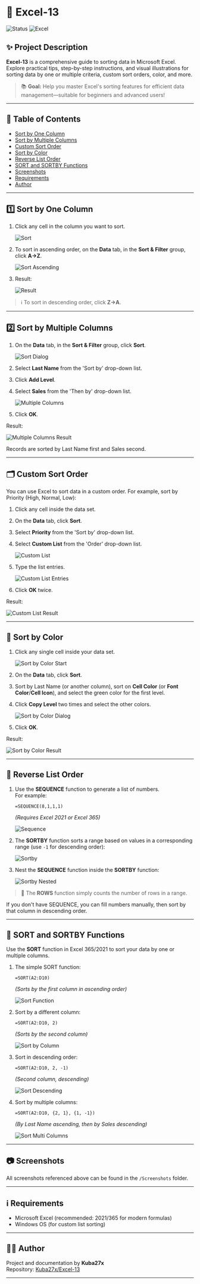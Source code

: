 # 🔢 Excel-13

![Status](https://img.shields.io/badge/status-active-brightgreen.svg)
![Excel](https://img.shields.io/badge/Microsoft-Excel-blue.svg)

## ✨ Project Description

**Excel-13** is a comprehensive guide to sorting data in Microsoft Excel. Explore practical tips, step-by-step instructions, and visual illustrations for sorting data by one or multiple criteria, custom sort orders, color, and more.

> 📚 **Goal:** Help you master Excel's sorting features for efficient data management—suitable for beginners and advanced users!

---

## 📒 Table of Contents

- [Sort by One Column](#-sort-by-one-column)
- [Sort by Multiple Columns](#-sort-by-multiple-columns)
- [Custom Sort Order](#-custom-sort-order)
- [Sort by Color](#-sort-by-color)
- [Reverse List Order](#-reverse-list-order)
- [SORT and SORTBY Functions](#-sort-and-sortby-functions)
- [Screenshots](#-screenshots)
- [Requirements](#-requirements)
- [Author](#-author)

---

## 1️⃣ Sort by One Column

1. Click any cell in the column you want to sort.

   ![Sort](Screenshots/Sort.png)

2. To sort in ascending order, on the **Data** tab, in the **Sort & Filter** group, click **A→Z**.

   ![Sort Ascending](Screenshots/Sort1.png)

3. Result:

   ![Result](Screenshots/Sort2.png)

> ℹ️ To sort in descending order, click **Z→A**.

---

## 2️⃣ Sort by Multiple Columns

1. On the **Data** tab, in the **Sort & Filter** group, click **Sort**.

   ![Sort Dialog](Screenshots/Sort3.png)

2. Select **Last Name** from the 'Sort by' drop-down list.
3. Click **Add Level**.
4. Select **Sales** from the 'Then by' drop-down list.

   ![Multiple Columns](Screenshots/Sort4.png)

5. Click **OK**.

Result:

   ![Multiple Columns Result](Screenshots/Sort5.png)

Records are sorted by Last Name first and Sales second.

---

## 🗂️ Custom Sort Order

You can use Excel to sort data in a custom order. For example, sort by Priority (High, Normal, Low):

1. Click any cell inside the data set.
2. On the **Data** tab, click **Sort**.
3. Select **Priority** from the 'Sort by' drop-down list.
4. Select **Custom List** from the 'Order' drop-down list.

   ![Custom List](Screenshots/Sort6.png)

5. Type the list entries.

   ![Custom List Entries](Screenshots/Sort7.png)

6. Click **OK** twice.

Result:

   ![Custom List Result](Screenshots/Sort8.png)

---

## 🎨 Sort by Color

1. Click any single cell inside your data set.

   ![Sort by Color Start](Screenshots/Sort9.png)

2. On the **Data** tab, click **Sort**.
3. Sort by Last Name (or another column), sort on **Cell Color** (or **Font Color**/**Cell Icon**), and select the green color for the first level.
4. Click **Copy Level** two times and select the other colors.

   ![Sort by Color Dialog](Screenshots/Sort10.png)

5. Click **OK**.

Result:

   ![Sort by Color Result](Screenshots/Sort11.png)

---

## 🔁 Reverse List Order

1. Use the **SEQUENCE** function to generate a list of numbers.  
   For example:  
   ```excel
   =SEQUENCE(8,1,1,1)
   ```
   *(Requires Excel 2021 or Excel 365)*

   ![Sequence](Screenshots/Sequence.png)

2. The **SORTBY** function sorts a range based on values in a corresponding range (use `-1` for descending order):

   ![Sortby](Screenshots/Sortby.png)

3. Nest the **SEQUENCE** function inside the **SORTBY** function:

   ![Sortby Nested](Screenshots/Sortby1.png)

> 📝 The **ROWS** function simply counts the number of rows in a range.

If you don't have SEQUENCE, you can fill numbers manually, then sort by that column in descending order.

---

## 🧮 SORT and SORTBY Functions

Use the **SORT** function in Excel 365/2021 to sort your data by one or multiple columns.

1. The simple SORT function:
   ```excel
   =SORT(A2:D10)
   ```
   *(Sorts by the first column in ascending order)*

   ![Sort Function](Screenshots/SortFunction.png)

2. Sort by a different column:
   ```excel
   =SORT(A2:D10, 2)
   ```
   *(Sorts by the second column)*

   ![Sort by Column](Screenshots/SortFunction1.png)

3. Sort in descending order:
   ```excel
   =SORT(A2:D10, 2, -1)
   ```
   *(Second column, descending)*

   ![Sort Descending](Screenshots/SortFunction2.png)

4. Sort by multiple columns:
   ```excel
   =SORT(A2:D10, {2, 1}, {1, -1})
   ```
   *(By Last Name ascending, then by Sales descending)*

   ![Sort Multi Columns](Screenshots/SortFunction3.png)

---

## 📷 Screenshots

All screenshots referenced above can be found in the `/Screenshots` folder.

---

## ℹ️ Requirements

- Microsoft Excel (recommended: 2021/365 for modern formulas)
- Windows OS (for custom list sorting)

---

## 👨‍💻 Author

Project and documentation by **Kuba27x**  
Repository: [Kuba27x/Excel-13](https://github.com/Kuba27x/Excel-13)

---

